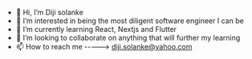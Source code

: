- 👋 Hi, I’m Diji solanke
- 👀 I’m interested in being the most diligent software engineer I can be
- 🌱 I’m currently learning React, Nextjs and Flutter
- 💞️ I’m looking to collaborate on anything that will further my learning
- 📫 How to reach me -----> diji.solanke@yahoo.com

